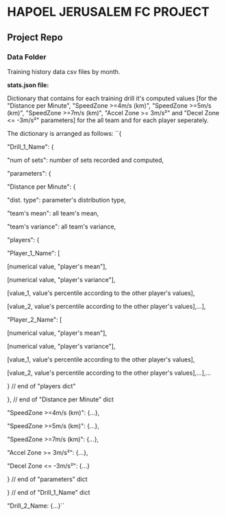 # HAPOEL JERUSALEM FC PROJECT
## Project Repo
### Data Folder
Training history data csv files by month.

**stats.json file:**

Dictionary that contains for each training drill it's computed values [for the "Distance per Minute", "SpeedZone >=4m/s (km)", "SpeedZone >=5m/s (km)", "SpeedZone >=7m/s (km)", "Accel Zone >= 3m/s²" and "Decel Zone <= -3m/s²" parameters] for the all team and for each player seperately.

The dictionary is arranged as follows:
``{

"Drill_1_Name": {

"num of sets": number of sets recorded and computed, 

"parameters": {

"Distance per Minute": {

"dist. type": parameter's distribution type,

"team's mean": all team's mean,

"team's variance": all team's variance,

"players": {

"Player_1_Name": [

[numerical value, "player's mean"],

[numerical value, "player's variance"],

[value_1, value's percentile according to the other player's values],

[value_2, value's percentile according to the other player's values],...],

"Player_2_Name": [

[numerical value, "player's mean"],

[numerical value, "player's variance"],

[value_1, value's percentile according to the other player's values],

[value_2, value's percentile according to the other player's values],...],...

} // end of "players dict"

}, // end of "Distance per Minute" dict

"SpeedZone >=4m/s (km)": {...},

"SpeedZone >=5m/s (km)": {...},

"SpeedZone >=7m/s (km)": {...},

"Accel Zone >= 3m/s²": {...},

"Decel Zone <= -3m/s²": {...}

} // end of "parameters" dict
                                                                    
} // end of "Drill_1_Name" dict

"Drill_2_Name: {...}``
                                                     

